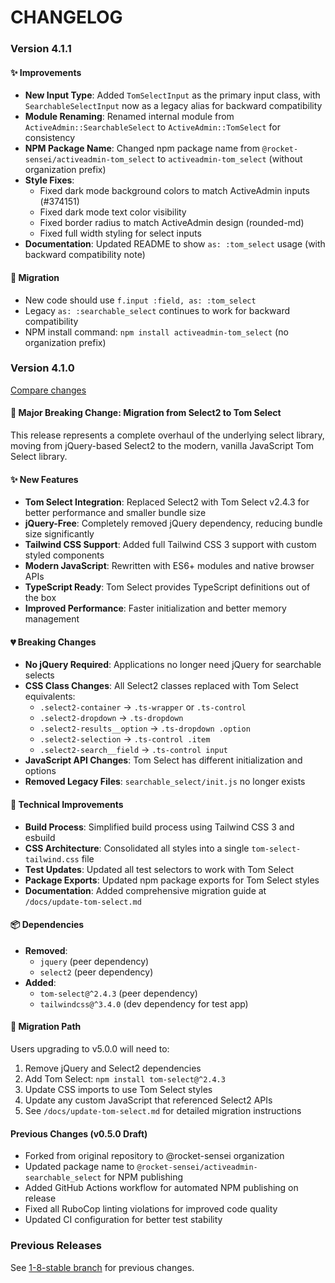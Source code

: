 # CHANGELOG

### Version 4.1.1

#### ✨ Improvements
- **New Input Type**: Added `TomSelectInput` as the primary input class, with `SearchableSelectInput` now as a legacy alias for backward compatibility
- **Module Renaming**: Renamed internal module from `ActiveAdmin::SearchableSelect` to `ActiveAdmin::TomSelect` for consistency
- **NPM Package Name**: Changed npm package name from `@rocket-sensei/activeadmin-tom_select` to `activeadmin-tom_select` (without organization prefix)
- **Style Fixes**:
  - Fixed dark mode background colors to match ActiveAdmin inputs (#374151)
  - Fixed dark mode text color visibility
  - Fixed border radius to match ActiveAdmin design (rounded-md)
  - Fixed full width styling for select inputs
- **Documentation**: Updated README to show `as: :tom_select` usage (with backward compatibility note)

#### 🔄 Migration
- New code should use `f.input :field, as: :tom_select`
- Legacy `as: :searchable_select` continues to work for backward compatibility
- NPM install command: `npm install activeadmin-tom_select` (no organization prefix)

### Version 4.1.0

[Compare changes](https://github.com/glebtv/activeadmin-searchable_select/compare/1-8-stable...master)

#### 🚀 Major Breaking Change: Migration from Select2 to Tom Select

This release represents a complete overhaul of the underlying select library, moving from jQuery-based Select2 to the modern, vanilla JavaScript Tom Select library.

#### ✨ New Features
- **Tom Select Integration**: Replaced Select2 with Tom Select v2.4.3 for better performance and smaller bundle size
- **jQuery-Free**: Completely removed jQuery dependency, reducing bundle size significantly
- **Tailwind CSS Support**: Added full Tailwind CSS 3 support with custom styled components
- **Modern JavaScript**: Rewritten with ES6+ modules and native browser APIs
- **TypeScript Ready**: Tom Select provides TypeScript definitions out of the box
- **Improved Performance**: Faster initialization and better memory management

#### 💔 Breaking Changes
- **No jQuery Required**: Applications no longer need jQuery for searchable selects
- **CSS Class Changes**: All Select2 classes replaced with Tom Select equivalents:
  - `.select2-container` → `.ts-wrapper` or `.ts-control`
  - `.select2-dropdown` → `.ts-dropdown`
  - `.select2-results__option` → `.ts-dropdown .option`
  - `.select2-selection` → `.ts-control .item`
  - `.select2-search__field` → `.ts-control input`
- **JavaScript API Changes**: Tom Select has different initialization and options
- **Removed Legacy Files**: `searchable_select/init.js` no longer exists

#### 🔧 Technical Improvements
- **Build Process**: Simplified build process using Tailwind CSS 3 and esbuild
- **CSS Architecture**: Consolidated all styles into a single `tom-select-tailwind.css` file
- **Test Updates**: Updated all test selectors to work with Tom Select
- **Package Exports**: Updated npm package exports for Tom Select styles
- **Documentation**: Added comprehensive migration guide at `/docs/update-tom-select.md`

#### 📦 Dependencies
- **Removed**:
  - `jquery` (peer dependency)
  - `select2` (peer dependency)
- **Added**:
  - `tom-select@^2.4.3` (peer dependency)
  - `tailwindcss@^3.4.0` (dev dependency for test app)

#### 🔄 Migration Path
Users upgrading to v5.0.0 will need to:
1. Remove jQuery and Select2 dependencies
2. Add Tom Select: `npm install tom-select@^2.4.3`
3. Update CSS imports to use Tom Select styles
4. Update any custom JavaScript that referenced Select2 APIs
5. See `/docs/update-tom-select.md` for detailed migration instructions

#### Previous Changes (v0.5.0 Draft)
- Forked from original repository to @rocket-sensei organization
- Updated package name to `@rocket-sensei/activeadmin-searchable_select` for NPM publishing
- Added GitHub Actions workflow for automated NPM publishing on release
- Fixed all RuboCop linting violations for improved code quality
- Updated CI configuration for better test stability

### Previous Releases

See
[1-8-stable branch](https://github.com/codevise/activeadmin-searchable_select/blob/1-8-stable/CHANGELOG.md)
for previous changes.
